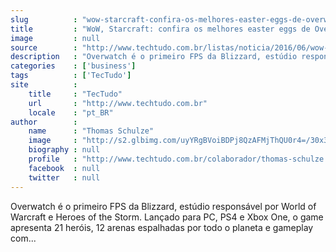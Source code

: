 ```yaml
---
slug          : "wow-starcraft-confira-os-melhores-easter-eggs-de-overwatch"
title         : "WoW, Starcraft: confira os melhores easter eggs de Overwatch"
image         : null
source        : "http://www.techtudo.com.br/listas/noticia/2016/06/wow-starcraft-confira-os-melhores-easter-eggs-de-overwatch.html"
description   : "Overwatch é o primeiro FPS da Blizzard, estúdio responsável por World of Warcraft e Heroes of the Storm. Lançado para PC, PS4 e Xbox One, o game apresenta 21 heróis, 12 arenas espalhadas por todo o planeta e gameplay com..."
categories    : ['business']
tags          : ['TecTudo']
site          :
    title     : "TecTudo"
    url       : "http://www.techtudo.com.br"
    locale    : "pt_BR"
author        :
    name      : "Thomas Schulze"
    image     : "http://s2.glbimg.com/uyYRgBVoiBDPj8QzAFMjThQU0r4=/30x30/s2.glbimg.com/f90eH-1O4nS8nrjcNlR0QUsmqvU=/20x35:325x340/140x140/s.glbimg.com/po/tt2/f/original/2015/11/27/thomas.jpg"
    biography : null
    profile   : "http://www.techtudo.com.br/colaborador/thomas-schulze.html"
    facebook  : null
    twitter   : null
---
```


Overwatch é o primeiro FPS da Blizzard, estúdio responsável por World of Warcraft e Heroes of the Storm. Lançado para PC, PS4 e Xbox One, o game apresenta 21 heróis, 12 arenas espalhadas por todo o planeta e gameplay com...
